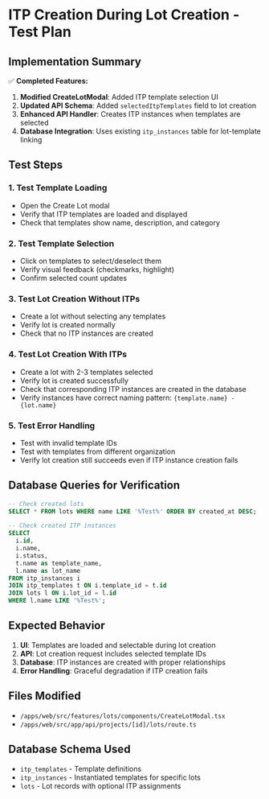 # ITP Creation During Lot Creation - Test Plan

## Implementation Summary

✅ **Completed Features:**

1. **Modified CreateLotModal**: Added ITP template selection UI
2. **Updated API Schema**: Added `selectedItpTemplates` field to lot creation
3. **Enhanced API Handler**: Creates ITP instances when templates are selected
4. **Database Integration**: Uses existing `itp_instances` table for lot-template linking

## Test Steps

### 1. Test Template Loading

- Open the Create Lot modal
- Verify that ITP templates are loaded and displayed
- Check that templates show name, description, and category

### 2. Test Template Selection

- Click on templates to select/deselect them
- Verify visual feedback (checkmarks, highlight)
- Confirm selected count updates

### 3. Test Lot Creation Without ITPs

- Create a lot without selecting any templates
- Verify lot is created normally
- Check that no ITP instances are created

### 4. Test Lot Creation With ITPs

- Create a lot with 2-3 templates selected
- Verify lot is created successfully
- Check that corresponding ITP instances are created in the database
- Verify instances have correct naming pattern: `{template.name} - {lot.name}`

### 5. Test Error Handling

- Test with invalid template IDs
- Test with templates from different organization
- Verify lot creation still succeeds even if ITP instance creation fails

## Database Queries for Verification

```sql
-- Check created lots
SELECT * FROM lots WHERE name LIKE '%Test%' ORDER BY created_at DESC;

-- Check created ITP instances
SELECT
  i.id,
  i.name,
  i.status,
  t.name as template_name,
  l.name as lot_name
FROM itp_instances i
JOIN itp_templates t ON i.template_id = t.id
JOIN lots l ON i.lot_id = l.id
WHERE l.name LIKE '%Test%';
```

## Expected Behavior

1. **UI**: Templates are loaded and selectable during lot creation
2. **API**: Lot creation request includes selected template IDs
3. **Database**: ITP instances are created with proper relationships
4. **Error Handling**: Graceful degradation if ITP creation fails

## Files Modified

- `/apps/web/src/features/lots/components/CreateLotModal.tsx`
- `/apps/web/src/app/api/projects/[id]/lots/route.ts`

## Database Schema Used

- `itp_templates` - Template definitions
- `itp_instances` - Instantiated templates for specific lots
- `lots` - Lot records with optional ITP assignments
